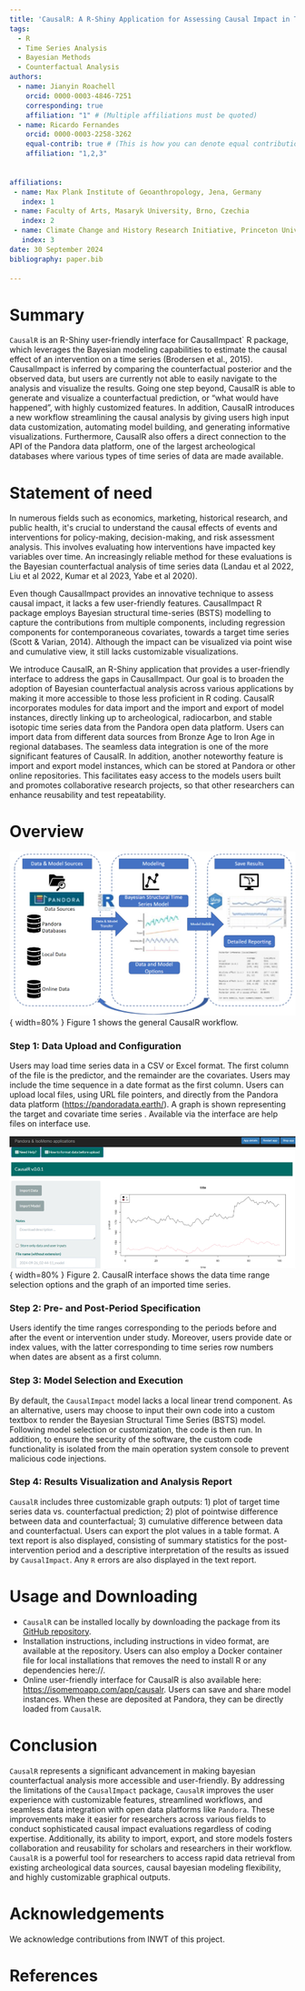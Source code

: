```yaml
---
title: 'CausalR: A R-Shiny Application for Assessing Causal Impact in Time Series Data'
tags:
  - R
  - Time Series Analysis
  - Bayesian Methods
  - Counterfactual Analysis
authors:
  - name: Jianyin Roachell
    orcid: 0000-0003-4846-7251
    corresponding: true
    affiliation: "1" # (Multiple affiliations must be quoted)
  - name: Ricardo Fernandes
    orcid: 0000-0003-2258-3262
    equal-contrib: true # (This is how you can denote equal contributions between multiple authors)
    affiliation: "1,2,3"


affiliations:
 - name: Max Plank Institute of Geoanthropology, Jena, Germany
   index: 1
 - name: Faculty of Arts, Masaryk University, Brno, Czechia
   index: 2
 - name: Climate Change and History Research Initiative, Princeton University, Princeton, USA
   index: 3
date: 30 September 2024
bibliography: paper.bib

---
```


# Summary

`CausalR` is an R-Shiny user-friendly interface for CausalImpact` R package, which leverages the Bayesian modeling capabilities to estimate the causal effect of an intervention on a time series (Brodersen et al., 2015).  CausalImpact is inferred by comparing the counterfactual posterior and the observed data, but users are currently not able to easily navigate to the analysis and visualize the results. Going one step beyond, CausalR is able to generate and visualize a counterfactual prediction, or “what would have happened”, with highly customized features. In addition, CausalR introduces a new workflow streamlining the causal analysis by giving users high input data customization, automating model building, and generating informative visualizations. Furthermore, CausalR also offers a direct connection to the API of the Pandora data platform, one of the largest archeological databases where various types of time series of data are made available. 

# Statement of need

In numerous fields such as economics, marketing, historical research, and public health, it's crucial to understand the causal effects of events and interventions for policy-making, decision-making, and risk assessment analysis. This involves evaluating how interventions have impacted key variables over time. An increasingly reliable method for these evaluations is the Bayesian counterfactual analysis of time series data (Landau et al 2022, Liu et al 2022, Kumar et al 2023, Yabe et al 2020).

Even though CausalImpact provides an innovative technique to assess causal impact, it lacks a few user-friendly features. CausalImpact R package employs Bayesian structural time-series (BSTS) modelling to capture the contributions from multiple components, including regression components for contemporaneous covariates, towards a target time series   (Scott & Varian, 2014). Although the impact can be visualized via point wise and cumulative view, it still lacks customizable visualizations. 

We introduce CausalR, an R-Shiny application that provides a user-friendly interface to address the gaps in CausalImpact. Our goal is to broaden the adoption of Bayesian counterfactual analysis across various applications by making it more accessible to those less proficient in R coding. CausalR incorporates modules for data import and the import and export of model instances, directly linking up to archeological, radiocarbon, and stable isotopic time series data from the Pandora open data platform. Users can import data from different data sources from Bronze Age to Iron Age in regional databases. The seamless data integration is one of the more significant features of CausalR. In addition, another noteworthy feature is import and export model instances, which can be stored at Pandora or other online repositories. This facilitates easy access to the models users built and promotes collaborative research projects, so that other researchers can enhance reusability and test repeatability.

# Overview
![The proposed workflow of CausalR.\label{fig:workflow}](causalr_workflow.png){ width=80% }
Figure 1 shows the general CausalR workflow.

### Step 1: Data Upload and Configuration
Users may load time series data in a CSV or Excel format. The first column of the file is the predictor, and the remainder are the covariates. Users may include the time sequence in a date format as the first column. Users can upload local files, using URL file pointers, and directly from the Pandora data platform (https://pandoradata.earth/).   A graph is shown representing the target and covariate time series . Available via the interface are help files on interface use.

![An example of CausalR's interface.\label{fig:interface}](causalr_interface.png){ width=80% }
Figure 2. CausalR interface shows the data time range selection options and the graph of an imported time series.

### Step 2: Pre- and Post-Period Specification
Users identify the time ranges corresponding to the periods before and after the event or intervention under study. Moreover, users provide date or index values, with the latter corresponding to time series row numbers when dates are absent as a first column.

### Step 3: Model Selection and Execution
By default, the `CausalImpact` model lacks a local linear trend component. As an alternative, users may choose to input their own code into a custom textbox to render the  Bayesian Structural Time Series (BSTS) model. Following model selection or customization, the code is then run. In addition, to ensure the security of the software, the custom code functionality is isolated from the main operation system console to prevent malicious code injections. 

### Step 4: Results Visualization and Analysis Report 
`CausalR` includes three customizable graph outputs:  1) plot of target time series data vs. counterfactual prediction; 2) plot of pointwise difference between data and counterfactual; 3) cumulative difference between data and counterfactual.  Users can export the plot values in a table format. A text report is also displayed, consisting of summary statistics for the post-intervention period and a descriptive interpretation of the results as issued by `CausalImpact`. Any `R` errors are also displayed in the text report.

# Usage and Downloading 
- `CausalR` can be installed locally by downloading the package from its [GitHub repository](https://github.com/Pandora-IsoMemo/CausalR).
- Installation instructions, including instructions in video format, are available at the repository. Users can also employ a Docker container file for local installations that removes the need to install R or any dependencies here://. 
- Online user-friendly interface for CausalR is also available here: https://isomemoapp.com/app/causalr. Users can save and share model instances. When these are deposited at Pandora, they can be directly loaded from `CausalR`.


# Conclusion
`CausalR` represents a significant advancement in making bayesian counterfactual analysis more accessible and user-friendly. By addressing the limitations of the `CausalImpact` package, `CausalR` improves the user experience with customizable features, streamlined workflows, and seamless data integration with open data platforms like `Pandora`. These improvements make it easier for researchers across various fields to conduct sophisticated causal impact evaluations regardless of coding expertise. Additionally, its ability to import, export, and store models fosters collaboration and reusability for scholars and researchers in their workflow.  `CausalR` is a powerful tool for researchers to access rapid data retrieval from existing archeological data sources, causal bayesian modeling flexibility, and highly customizable graphical outputs. 


# Acknowledgements

We acknowledge contributions from INWT of this project.

# References
